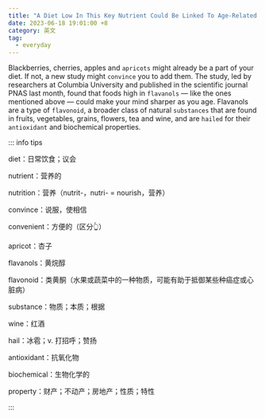 ```yaml
---
title: "A Diet Low In This Key Nutrient Could Be Linked To Age-Related Memory Loss"
date: 2023-06-18 19:01:00 +8
category: 英文
tag:
  - everyday
---
```


Blackberries, cherries, apples and `apricots` might already be a part of your diet. If not, a new study might `convince` you to add them. The study, led by researchers at Columbia University and published in the scientific journal PNAS last month, found that foods high in `flavanols` ― like the ones mentioned above ― could make your mind sharper as you age. Flavanols are a type of `flavonoid`, a broader class of natural `substances` that are found in fruits, vegetables, grains, flowers, tea and wine, and are `hailed` for their `antioxidant` and biochemical properties.

::: info tips

diet：日常饮食；议会

nutrient：营养的

nutrition：营养（nutrit-，nutri- = nourish，营养）

convince：说服，使相信

convenient：方便的（区分👆）

apricot：杏子

flavanols：黄烷醇

flavonoid：类黄酮（水果或蔬菜中的一种物质，可能有助于抵御某些种癌症或心脏病）

substance：物质；本质；根据

wine：红酒

hail：冰雹；v. 打招呼；赞扬

antioxidant：抗氧化物

biochemical：生物化学的

property：财产；不动产；房地产；性质；特性

:::
